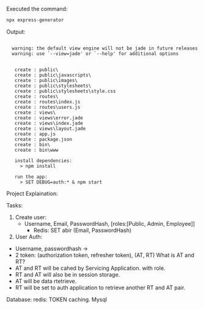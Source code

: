 Executed the command: 
```sh 
npx express-generator
```

Output:

```npx: installed 10 in 3.102s

  warning: the default view engine will not be jade in future releases
  warning: use `--view=jade' or `--help' for additional options       


   create : public\
   create : public\javascripts\
   create : public\images\
   create : public\stylesheets\
   create : public\stylesheets\style.css
   create : routes\
   create : routes\index.js
   create : routes\users.js
   create : views\
   create : views\error.jade
   create : views\index.jade
   create : views\layout.jade
   create : app.js
   create : package.json
   create : bin\
   create : bin\www

   install dependencies:
     > npm install

   run the app:
     > SET DEBUG=auth:* & npm start
```


Project Explaination:

Tasks:
1. Create user:
   - Username, Email, PasswordHash, [roles:[Public, Admin, Employee]]
     - Redis: SET abir (Email, PasswordHash)
2. User Auth:
  - Username, passwordhash &rarr; 
  - 2 token: (authorization token, refresher token), (AT, RT)
What is AT and RT?
- AT and RT will be cahed by Servicing Application. with role.
- RT and AT will also be in session storage.
- AT will be data rtetrieve.
- RT will be set to auth application to retrieve another RT and AT pair.


Database:
redis: TOKEN caching.
Mysql

